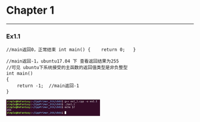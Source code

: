 
# Chapter 1
---
### Ex1.1
`
//main返回0，正常结束
int main()
{
    return 0;  
}
`

```
//main返回-1，ubuntu17.04 下 查看返回结果为255
//可见 ubuntu下系统接受的主函数的返回值类型是非负整型
int main()
{
    return -1;  //main返回-1
}
```
<img src="./picture/ex1_1.jpg" width = "50%" />
